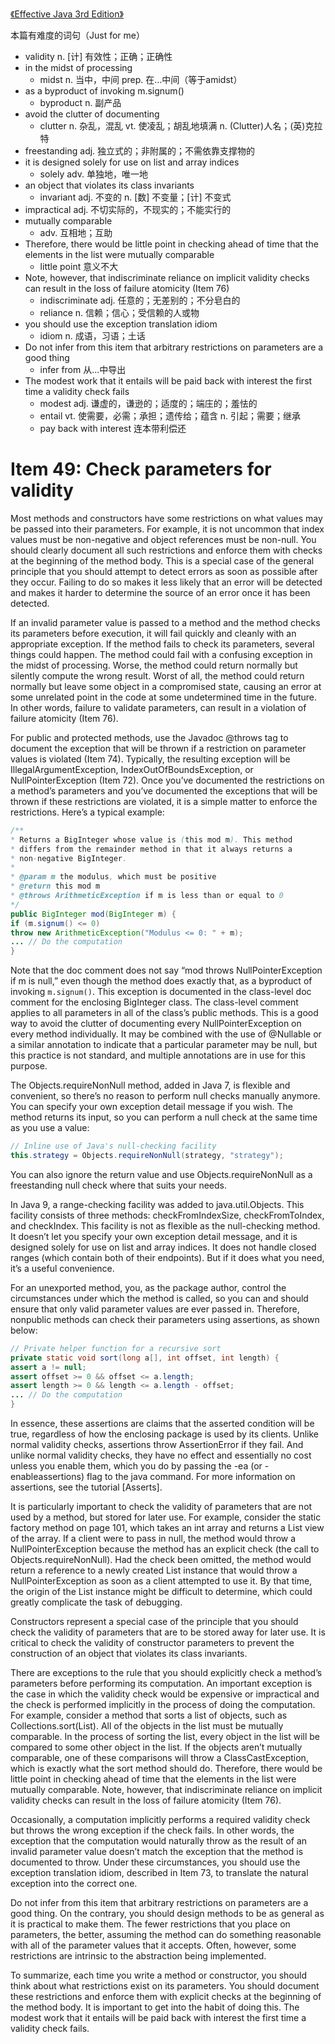 [《Effective Java 3rd Edition》](effective-java-3rd-edition-catalog.html)

本篇有难度的词句（Just for me）

* validity n. [计] 有效性；正确；正确性
* in the midst of processing
  * midst n. 当中，中间 prep. 在…中间（等于amidst）
* as a byproduct of invoking m.signum()
  * byproduct n. 副产品
* avoid the clutter of documenting
  * clutter n. 杂乱，混乱 vt. 使凌乱；胡乱地填满 n. (Clutter)人名；(英)克拉特
* freestanding adj. 独立式的；非附属的；不需依靠支撑物的
* it is designed solely for use on list and array indices
  * solely adv. 单独地，唯一地
* an object that violates its class invariants
  * invariant adj. 不变的 n. [数] 不变量；[计] 不变式
* impractical adj. 不切实际的，不现实的；不能实行的
* mutually comparable
  * adv. 互相地；互助
* Therefore, there would be little point in checking ahead of time that the elements in the list were mutually comparable
  * little point 意义不大
* Note, however, that indiscriminate reliance on implicit validity checks can result in the loss of failure atomicity (Item 76)
  * indiscriminate adj. 任意的；无差别的；不分皂白的
  * reliance n. 信赖；信心；受信赖的人或物
* you should use the exception translation idiom
  * idiom n. 成语，习语；土话
* Do not infer from this item that arbitrary restrictions on parameters are a good thing
  * infer from 从...中导出
* The modest work that it entails will be paid back with interest the first time a validity check fails
  * modest adj. 谦虚的，谦逊的；适度的；端庄的；羞怯的
  * entail vt. 使需要，必需；承担；遗传给；蕴含 n. 引起；需要；继承
  * pay back with interest 连本带利偿还

# Item 49: Check parameters for validity

Most methods and constructors have some restrictions on what values may be passed into their parameters. For example, it is not uncommon that index values must be non-negative and object references must be non-null. You should clearly document all such restrictions and enforce them with checks at the beginning of the method body. This is a special case of the general principle that you should attempt to detect errors as soon as possible after they occur. Failing to do so makes it less likely that an error will be detected and makes it harder to determine the source of an error once it has been detected.

If an invalid parameter value is passed to a method and the method checks its parameters before execution, it will fail quickly and cleanly with an appropriate exception. If the method fails to check its parameters, several things could happen. The method could fail with a confusing exception in the midst of processing. Worse, the method could return normally but silently compute the wrong result. Worst of all, the method could return normally but leave some object in a compromised state, causing an error at some unrelated point in the code at some undetermined time in the future. In other words, failure to validate parameters, can result in a violation of failure atomicity (Item 76).

For public and protected methods, use the Javadoc @throws tag to document the exception that will be thrown if a restriction on parameter values is violated (Item 74). Typically, the resulting exception will be IllegalArgumentException, IndexOutOfBoundsException, or NullPointerException (Item 72). Once you’ve documented the restrictions on a method’s parameters and you’ve documented the exceptions that will be thrown if these restrictions are violated, it is a simple matter to enforce the restrictions. Here’s a typical example:

```java
/**
* Returns a BigInteger whose value is (this mod m). This method
* differs from the remainder method in that it always returns a
* non-negative BigInteger.
*
* @param m the modulus, which must be positive
* @return this mod m
* @throws ArithmeticException if m is less than or equal to 0
*/
public BigInteger mod(BigInteger m) {
if (m.signum() <= 0)
throw new ArithmeticException("Modulus <= 0: " + m);
... // Do the computation
}
```

Note that the doc comment does not say “mod throws NullPointerException if m is null,” even though the method does exactly that, as a byproduct of invoking `m.signum()`. This exception is documented in the class-level doc comment for the enclosing BigInteger class. The class-level comment applies to all parameters in all of the class’s public methods. This is a good way to avoid the clutter of documenting every NullPointerException on every method individually. It may be combined with the use of @Nullable or a similar annotation to indicate that a particular parameter may be null, but this practice is not standard, and multiple annotations are in use for this purpose.

The Objects.requireNonNull method, added in Java 7, is flexible and convenient, so there’s no reason to perform null checks manually anymore. You can specify your own exception detail message if you wish. The method returns its input, so you can perform a null check at the same time as you use a value:

```java
// Inline use of Java's null-checking facility
this.strategy = Objects.requireNonNull(strategy, "strategy");
```

You can also ignore the return value and use Objects.requireNonNull as a freestanding null check where that suits your needs.

In Java 9, a range-checking facility was added to java.util.Objects. This facility consists of three methods: checkFromIndexSize, checkFromToIndex, and checkIndex. This facility is not as flexible as the null-checking method. It doesn’t let you specify your own exception detail message, and it is designed solely for use on list and array indices. It does not handle closed ranges (which contain both of their endpoints). But if it does what you need, it’s a useful convenience.

For an unexported method, you, as the package author, control the circumstances under which the method is called, so you can and should ensure that only valid parameter values are ever passed in. Therefore, nonpublic methods can check their parameters using assertions, as shown below:

```java
// Private helper function for a recursive sort
private static void sort(long a[], int offset, int length) {
assert a != null;
assert offset >= 0 && offset <= a.length;
assert length >= 0 && length <= a.length - offset;
... // Do the computation
}
```

In essence, these assertions are claims that the asserted condition will be true, regardless of how the enclosing package is used by its clients. Unlike normal validity checks, assertions throw AssertionError if they fail. And unlike normal validity checks, they have no effect and essentially no cost unless you enable them, which you do by passing the -ea (or -enableassertions) flag to the java command. For more information on assertions, see the tutorial [Asserts].

It is particularly important to check the validity of parameters that are not used by a method, but stored for later use. For example, consider the static factory method on page 101, which takes an int array and returns a List view of the array. If a client were to pass in null, the method would throw a NullPointerException because the method has an explicit check (the call to Objects.requireNonNull). Had the check been omitted, the method would return a reference to a newly created List instance that would throw a NullPointerException as soon as a client attempted to use it. By that time, the origin of the List instance might be difficult to determine, which could greatly complicate the task of debugging.

Constructors represent a special case of the principle that you should check the validity of parameters that are to be stored away for later use. It is critical to check the validity of constructor parameters to prevent the construction of an object that violates its class invariants.

There are exceptions to the rule that you should explicitly check a method’s parameters before performing its computation. An important exception is the case in which the validity check would be expensive or impractical and the check is performed implicitly in the process of doing the computation. For example, consider a method that sorts a list of objects, such as Collections.sort(List). All of the objects in the list must be mutually comparable. In the process of sorting the list, every object in the list will be compared to some other object in the list. If the objects aren’t mutually comparable, one of these comparisons will throw a ClassCastException, which is exactly what the sort method should do. Therefore, there would be little point in checking ahead of time that the elements in the list were mutually comparable. Note, however, that indiscriminate reliance on implicit validity checks can result in the loss of failure atomicity (Item 76).

Occasionally, a computation implicitly performs a required validity check but throws the wrong exception if the check fails. In other words, the exception that the computation would naturally throw as the result of an invalid parameter value doesn’t match the exception that the method is documented to throw. Under these circumstances, you should use the exception translation idiom, described in Item 73, to translate the natural exception into the correct one.

Do not infer from this item that arbitrary restrictions on parameters are a good thing. On the contrary, you should design methods to be as general as it is practical to make them. The fewer restrictions that you place on parameters, the better, assuming the method can do something reasonable with all of the parameter values that it accepts. Often, however, some restrictions are intrinsic to
the abstraction being implemented.

To summarize, each time you write a method or constructor, you should think about what restrictions exist on its parameters. You should document these restrictions and enforce them with explicit checks at the beginning of the method body. It is important to get into the habit of doing this. The modest work that it entails will be paid back with interest the first time a validity check fails.
